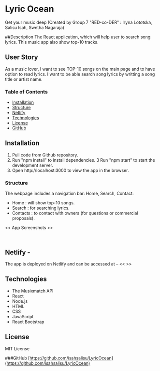 # Lyric Ocean
Get your music deep
(Created by Group 7 "RED-co-DER" : Iryna Lototska, Salisu Isah, Swetha Nagaraja)

##Description 
The React application, which will help user to search song lyrics. This music app also show top-10 tracks.

## User Story
As a music lover, I want to see TOP-10 songs on the main page and to have option to read lyrics. I want to be able search song lyrics by writting a song title or artist name. 

  ### Table of Contents
- [Installation](#installation)
- [Structure](#structure)
- [Netlify](#netlify)
- [Technologies](#technologies)
- [License](#license)
- [GitHub](#github)

## Installation
1. Pull code from Github repository.
2. Run "npm install" to install dependencies.
3 Run "npm start" to start the development server.
4. Open http://localhost:3000 to view the app in the browser.

### Structure
The webpage includes a navigation bar: Home, Search, Contact:
- Home : will show top-10 songs.
- Search : for searching lyrics.
- Contacts : to contact with owners (for questions or commercial proposals).

<< App Screenshots >>

![]()
![]()
![]()
![]()

## Netlify -
The app is deployed on Netlify and can be accessed at – << >>

## Technologies 

* The Musixmatch API
* React
* Node.js
* HTML
* CSS 
* JavaScript
* React Bootstrap

## License
MIT License

###GitHub
[https://github.com/isahsalisu/LyricOcean](https://github.com/isahsalisu/LyricOcean) 
